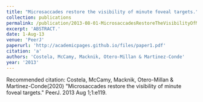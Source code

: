 ```yaml
---
title: "Microsaccades restore the visibility of minute foveal targets."
collection: publications
permalink: /publication/2013-08-01-MicrosaccadesRestoreTheVisibilityOfMinuteFovealTargets_
excerpt: 'ABSTRACT.'
date: 1-Aug-13
venue: 'PeerJ'
paperurl: 'http://academicpages.github.io/files/paper1.pdf'
citation: 'a'
authors: 'Costela, McCamy, Macknik, Otero-Millan & Martinez-Conde'
year: '2013'
---
```


Recommended citation: Costela, McCamy, Macknik, Otero-Millan & Martinez-Conde(2020) "Microsaccades restore the visibility of minute foveal targets." PeerJ. 2013 Aug 1;1:e119. 
